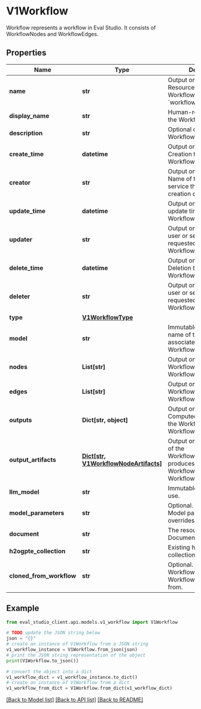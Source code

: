 # V1Workflow

Workflow represents a workflow in Eval Studio. It consists of WorkflowNodes and WorkflowEdges.

## Properties

Name | Type | Description | Notes
------------ | ------------- | ------------- | -------------
**name** | **str** | Output only. Immutable. Resource name of the Workflow in format of &#x60;workflows/{workflow_id}&#x60;. | [optional] [readonly] 
**display_name** | **str** | Human-readable name of the Workflow. | [optional] 
**description** | **str** | Optional description of the Workflow. | [optional] 
**create_time** | **datetime** | Output only. Immutable. Creation time of the Workflow. | [optional] [readonly] 
**creator** | **str** | Output only. Immutable. Name of the user or service that requested creation of the Workflow. | [optional] [readonly] 
**update_time** | **datetime** | Output only. Optional. Last update time of the Workflow. | [optional] [readonly] 
**updater** | **str** | Output only. Name of the user or service that requested update of the Workflow. | [optional] [readonly] 
**delete_time** | **datetime** | Output only. Optional. Deletion time of the Workflow. | [optional] [readonly] 
**deleter** | **str** | Output only. Name of the user or service that requested deletion of the Workflow. | [optional] [readonly] 
**type** | [**V1WorkflowType**](V1WorkflowType.md) |  | [optional] 
**model** | **str** | Immutable. Resource name of the Model associated with this Workflow. | [optional] 
**nodes** | **List[str]** | Output only. List of the WorkflowNodes in the Workflow. | [optional] [readonly] 
**edges** | **List[str]** | Output only. List of the WorkflowEdges in the Workflow. | [optional] [readonly] 
**outputs** | **Dict[str, object]** | Output only. Optional. Computed outputs of all the WorkflowNodes in the Workflow. | [optional] [readonly] 
**output_artifacts** | [**Dict[str, V1WorkflowNodeArtifacts]**](V1WorkflowNodeArtifacts.md) | Output only. Optional. List of the WorkflowNodeArtifacts produces by all the WorkflowNodes in the Workflow. | [optional] [readonly] 
**llm_model** | **str** | Immutable. LLM Model to use. | [optional] 
**model_parameters** | **str** | Optional. Immutable. Model parameter overrides in JSON format. | [optional] 
**document** | **str** | The resource name of a Document. | [optional] 
**h2ogpte_collection** | **str** | Existing h2oGPTe collection. | [optional] 
**cloned_from_workflow** | **str** | Optional. Output only. The Workflow that this Workflow was cloned from. | [optional] [readonly] 

## Example

```python
from eval_studio_client.api.models.v1_workflow import V1Workflow

# TODO update the JSON string below
json = "{}"
# create an instance of V1Workflow from a JSON string
v1_workflow_instance = V1Workflow.from_json(json)
# print the JSON string representation of the object
print(V1Workflow.to_json())

# convert the object into a dict
v1_workflow_dict = v1_workflow_instance.to_dict()
# create an instance of V1Workflow from a dict
v1_workflow_from_dict = V1Workflow.from_dict(v1_workflow_dict)
```
[[Back to Model list]](../README.md#documentation-for-models) [[Back to API list]](../README.md#documentation-for-api-endpoints) [[Back to README]](../README.md)


